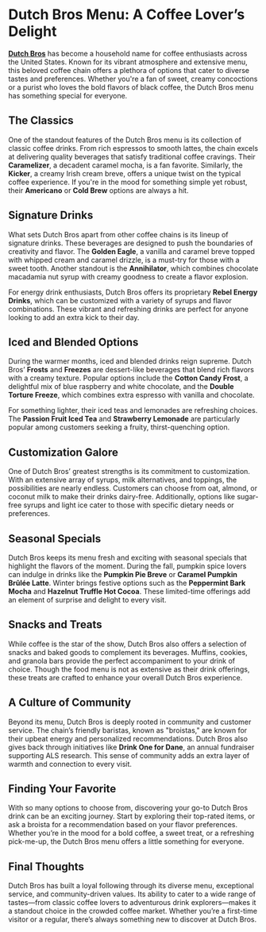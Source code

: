 # Dutch Bros Menu: A Coffee Lover’s Delight

[**Dutch Bros**](https://www.alldutchbrosmenu.com) has become a household name for coffee enthusiasts across the United States. Known for its vibrant atmosphere and extensive menu, this beloved coffee chain offers a plethora of options that cater to diverse tastes and preferences. Whether you're a fan of sweet, creamy concoctions or a purist who loves the bold flavors of black coffee, the Dutch Bros menu has something special for everyone.

## The Classics

One of the standout features of the Dutch Bros menu is its collection of classic coffee drinks. From rich espressos to smooth lattes, the chain excels at delivering quality beverages that satisfy traditional coffee cravings. Their **Caramelizer**, a decadent caramel mocha, is a fan favorite. Similarly, the **Kicker**, a creamy Irish cream breve, offers a unique twist on the typical coffee experience. If you're in the mood for something simple yet robust, their **Americano** or **Cold Brew** options are always a hit.

## Signature Drinks

What sets Dutch Bros apart from other coffee chains is its lineup of signature drinks. These beverages are designed to push the boundaries of creativity and flavor. The **Golden Eagle**, a vanilla and caramel breve topped with whipped cream and caramel drizzle, is a must-try for those with a sweet tooth. Another standout is the **Annihilator**, which combines chocolate macadamia nut syrup with creamy goodness to create a flavor explosion.

For energy drink enthusiasts, Dutch Bros offers its proprietary **Rebel Energy Drinks**, which can be customized with a variety of syrups and flavor combinations. These vibrant and refreshing drinks are perfect for anyone looking to add an extra kick to their day.

## Iced and Blended Options

During the warmer months, iced and blended drinks reign supreme. Dutch Bros’ **Frosts** and **Freezes** are dessert-like beverages that blend rich flavors with a creamy texture. Popular options include the **Cotton Candy Frost**, a delightful mix of blue raspberry and white chocolate, and the **Double Torture Freeze**, which combines extra espresso with vanilla and chocolate.

For something lighter, their iced teas and lemonades are refreshing choices. The **Passion Fruit Iced Tea** and **Strawberry Lemonade** are particularly popular among customers seeking a fruity, thirst-quenching option.

## Customization Galore

One of Dutch Bros’ greatest strengths is its commitment to customization. With an extensive array of syrups, milk alternatives, and toppings, the possibilities are nearly endless. Customers can choose from oat, almond, or coconut milk to make their drinks dairy-free. Additionally, options like sugar-free syrups and light ice cater to those with specific dietary needs or preferences.

## Seasonal Specials

Dutch Bros keeps its menu fresh and exciting with seasonal specials that highlight the flavors of the moment. During the fall, pumpkin spice lovers can indulge in drinks like the **Pumpkin Pie Breve** or **Caramel Pumpkin Brûlée Latte**. Winter brings festive options such as the **Peppermint Bark Mocha** and **Hazelnut Truffle Hot Cocoa**. These limited-time offerings add an element of surprise and delight to every visit.

## Snacks and Treats

While coffee is the star of the show, Dutch Bros also offers a selection of snacks and baked goods to complement its beverages. Muffins, cookies, and granola bars provide the perfect accompaniment to your drink of choice. Though the food menu is not as extensive as their drink offerings, these treats are crafted to enhance your overall Dutch Bros experience.

## A Culture of Community

Beyond its menu, Dutch Bros is deeply rooted in community and customer service. The chain’s friendly baristas, known as "broistas," are known for their upbeat energy and personalized recommendations. Dutch Bros also gives back through initiatives like **Drink One for Dane**, an annual fundraiser supporting ALS research. This sense of community adds an extra layer of warmth and connection to every visit.

## Finding Your Favorite

With so many options to choose from, discovering your go-to Dutch Bros drink can be an exciting journey. Start by exploring their top-rated items, or ask a broista for a recommendation based on your flavor preferences. Whether you’re in the mood for a bold coffee, a sweet treat, or a refreshing pick-me-up, the Dutch Bros menu offers a little something for everyone.

## Final Thoughts

Dutch Bros has built a loyal following through its diverse menu, exceptional service, and community-driven values. Its ability to cater to a wide range of tastes—from classic coffee lovers to adventurous drink explorers—makes it a standout choice in the crowded coffee market. Whether you’re a first-time visitor or a regular, there’s always something new to discover at Dutch Bros.
